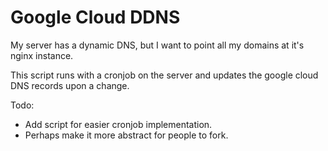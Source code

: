 # Google Cloud DDNS

My server has a dynamic DNS, but I want to point all my domains at it's nginx instance.

This script runs with a cronjob on the server and updates the google cloud DNS records upon a change.

Todo:

-   Add script for easier cronjob implementation.
-   Perhaps make it more abstract for people to fork.
